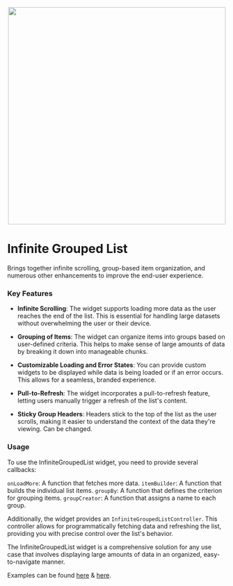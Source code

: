 <center>
<img src="https://i.imgur.com/eA2MXLC.gif" height="500px"></img>
</center>

# Infinite Grouped List

Brings together infinite scrolling, group-based item organization, and numerous other enhancements to improve the end-user experience.

### Key Features

- **Infinite Scrolling**: The widget supports loading more data as the user reaches the end of the list. This is essential for handling large datasets without overwhelming the user or their device.

- **Grouping of Items**: The widget can organize items into groups based on user-defined criteria. This helps to make sense of large amounts of data by breaking it down into manageable chunks.

- **Customizable Loading and Error States**: You can provide custom widgets to be displayed while data is being loaded or if an error occurs. This allows for a seamless, branded experience.

- **Pull-to-Refresh**: The widget incorporates a pull-to-refresh feature, letting users manually trigger a refresh of the list's content.

- **Sticky Group Headers**: Headers stick to the top of the list as the user scrolls, making it easier to understand the context of the data they're viewing. Can be changed.

### Usage

To use the InfiniteGroupedList widget, you need to provide several callbacks:

`onLoadMore`: A function that fetches more data.
`itemBuilder`: A function that builds the individual list items.
`groupBy`: A function that defines the criterion for grouping items.
`groupCreator`: A function that assigns a name to each group.

Additionally, the widget provides an `InfiniteGroupedListController`. This controller allows for programmatically fetching data and refreshing the list, providing you with precise control over the list's behavior.

The InfiniteGroupedList widget is a comprehensive solution for any use case that involves displaying large amounts of data in an organized, easy-to-navigate manner.

Examples can be found [here](https://github.com/esentis/infinite_grouped_list/blob/main/example/lib/group_by_date_example.dart) & [here](https://github.com/esentis/infinite_grouped_list/blob/main/example/lib/group_by_type_example.dart).
